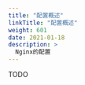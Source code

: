```yaml
---
title: "配置概述"
linkTitle: "配置概述"
weight: 601
date: 2021-01-18
description: >
  Nginx的配置
---
```


TODO

